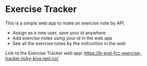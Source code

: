 # Exercise Tracker

This is a simple web app to make an exercise note by API.

- Assign as a new user, save your id anywhere
- Add exercise notes using your id in the web app
- See all the exercise notes by the instruction in the web

Link to the Exercise Tracker web app: https://b-end-fcc-exercise-tracker.ricky-kiva.repl.co/
